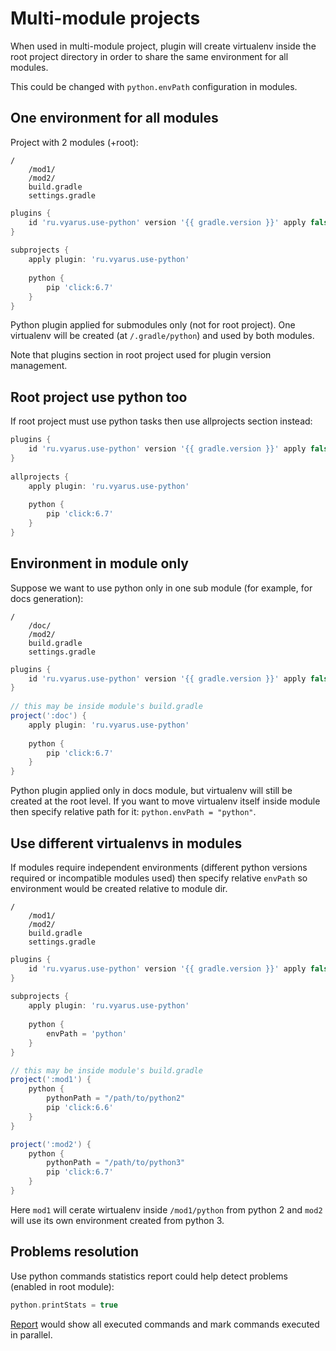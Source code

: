 # Multi-module projects

When used in multi-module project, plugin will create virtualenv inside the root project directory
in order to share the same environment for all modules.

This could be changed with `python.envPath` configuration in modules.


## One environment for all modules

Project with 2 modules (+root):

```
/
    /mod1/
    /mod2/
    build.gradle
    settings.gradle
```

```groovy
plugins {
    id 'ru.vyarus.use-python' version '{{ gradle.version }}' apply false
}
                        
subprojects {
    apply plugin: 'ru.vyarus.use-python'                 
    
    python {
        pip 'click:6.7'
    }
}
```

Python plugin applied for submodules only (not for root project). One virtualenv will be created (at `/.gradle/python`) and used by both modules.

Note that plugins section in root project used for plugin version management.

## Root project use python too

If root project must use python tasks then use allprojects section instead:

```groovy
plugins {
    id 'ru.vyarus.use-python' version '{{ gradle.version }}' apply false
}
                        
allprojects {
    apply plugin: 'ru.vyarus.use-python'                 
    
    python {
        pip 'click:6.7'
    }
}
```

## Environment in module only

Suppose we want to use python only in one sub module (for example, for docs generation):

```
/
    /doc/
    /mod2/
    build.gradle
    settings.gradle
```

```groovy
plugins {
    id 'ru.vyarus.use-python' version '{{ gradle.version }}' apply false
}
    
// this may be inside module's build.gradle                    
project(':doc') {
    apply plugin: 'ru.vyarus.use-python'                 
    
    python {
        pip 'click:6.7'
    }
}
```

Python plugin applied only in docs module, but virtualenv will still be created at the root level.
If you want to move virtualenv itself inside module then specify relative path for it: `python.envPath = "python"`.

## Use different virtualenvs in modules

If modules require independent environments (different python versions required or incompatible modules used) then specify relative `envPath` so environment would be created relative to module dir.

```
/
    /mod1/
    /mod2/
    build.gradle
    settings.gradle
```

```groovy
plugins {
    id 'ru.vyarus.use-python' version '{{ gradle.version }}' apply false
}
                        
subprojects {
    apply plugin: 'ru.vyarus.use-python'                 
    
    python {
        envPath = 'python'
    }
}

// this may be inside module's build.gradle
project(':mod1') {
    python {
        pythonPath = "/path/to/python2"
        pip 'click:6.6'
    }
}

project(':mod2') {
    python {
        pythonPath = "/path/to/python3"
        pip 'click:6.7'
    }
}
```

Here `mod1` will cerate wirtualenv inside `/mod1/python` from python 2 and `mod2` will use its own environment created from python 3. 

## Problems resolution

Use python commands statistics report could help detect problems (enabled in root module):

```groovy
python.printStats = true 
```

[Report](stats.md#duplicates-detection) would show all executed commands and mark commands executed in parallel.